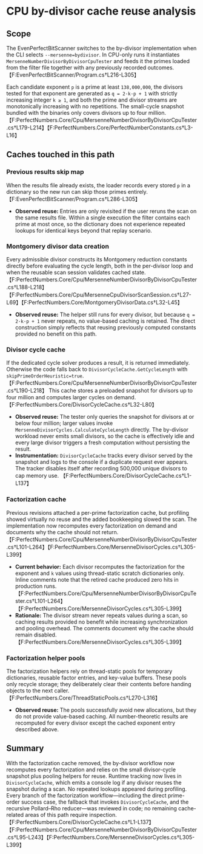# CPU by-divisor cache reuse analysis

## Scope
The EvenPerfectBitScanner switches to the by-divisor implementation when the CLI selects `--mersenne=bydivisor`. In CPU-only runs it instantiates `MersenneNumberDivisorByDivisorCpuTester` and feeds it the primes loaded from the filter file together with any previously recorded outcomes. 【F:EvenPerfectBitScanner/Program.cs†L216-L305】

Each candidate exponent `p` is a prime at least `138,000,000`, the divisors tested for that exponent are generated as `q = 2·k·p + 1` with strictly increasing integer `k ≥ 1`, and both the prime and divisor streams are monotonically increasing with no repetitions. The small-cycle snapshot bundled with the binaries only covers divisors up to four million. 【F:PerfectNumbers.Core/Cpu/MersenneNumberDivisorByDivisorCpuTester.cs†L179-L214】【F:PerfectNumbers.Core/PerfectNumberConstants.cs†L3-L16】

## Caches touched in this path

### Previous results skip map
When the results file already exists, the loader records every stored `p` in a dictionary so the new run can skip those primes entirely. 【F:EvenPerfectBitScanner/Program.cs†L286-L305】

* **Observed reuse:** Entries are only revisited if the user reruns the scan on the same results file. Within a single execution the filter contains each prime at most once, so the dictionary does not experience repeated lookups for identical keys beyond that replay scenario.

### Montgomery divisor data creation
Every admissible divisor constructs its Montgomery reduction constants directly before evaluating the cycle length, both in the per-divisor loop and when the reusable scan session validates cached state. 【F:PerfectNumbers.Core/Cpu/MersenneNumberDivisorByDivisorCpuTester.cs†L188-L218】【F:PerfectNumbers.Core/Cpu/MersenneCpuDivisorScanSession.cs†L27-L69】【F:PerfectNumbers.Core/MontgomeryDivisorData.cs†L32-L45】

* **Observed reuse:** The helper still runs for every divisor, but because `q = 2·k·p + 1` never repeats, no value-based caching is retained. The direct construction simply reflects that reusing previously computed constants provided no benefit on this path.

### Divisor cycle cache
If the dedicated cycle solver produces a result, it is returned immediately. Otherwise the code falls back to `DivisorCycleCache.GetCycleLength` with `skipPrimeOrderHeuristic=true`. 【F:PerfectNumbers.Core/Cpu/MersenneNumberDivisorByDivisorCpuTester.cs†L190-L218】 This cache stores a preloaded snapshot for divisors up to four million and computes larger cycles on demand. 【F:PerfectNumbers.Core/DivisorCycleCache.cs†L32-L80】

* **Observed reuse:** The tester only queries the snapshot for divisors at or below four million; larger values invoke `MersenneDivisorCycles.CalculateCycleLength` directly. The by-divisor workload never emits small divisors, so the cache is effectively idle and every large divisor triggers a fresh computation without persisting the result.
* **Instrumentation:** `DivisorCycleCache` tracks every divisor served by the snapshot and logs to the console if a duplicate request ever appears. The tracker disables itself after recording 500,000 unique divisors to cap memory use. 【F:PerfectNumbers.Core/DivisorCycleCache.cs†L1-L137】

### Factorization cache
Previous revisions attached a per-prime factorization cache, but profiling showed virtually no reuse and the added bookkeeping slowed the scan. The implementation now recomputes every factorization on demand and documents why the cache should not return. 【F:PerfectNumbers.Core/Cpu/MersenneNumberDivisorByDivisorCpuTester.cs†L101-L264】【F:PerfectNumbers.Core/MersenneDivisorCycles.cs†L305-L399】

* **Current behavior:** Each divisor recomputes the factorization for the exponent and `k` values using thread-static scratch dictionaries only. Inline comments note that the retired cache produced zero hits in production runs. 【F:PerfectNumbers.Core/Cpu/MersenneNumberDivisorByDivisorCpuTester.cs†L101-L264】【F:PerfectNumbers.Core/MersenneDivisorCycles.cs†L305-L399】
* **Rationale:** The divisor stream never repeats values during a scan, so caching results provided no benefit while increasing synchronization and pooling overhead. The comments document why the cache should remain disabled. 【F:PerfectNumbers.Core/MersenneDivisorCycles.cs†L305-L399】

### Factorization helper pools
The factorization helpers rely on thread-static pools for temporary dictionaries, reusable factor entries, and key-value buffers. These pools only recycle storage; they deliberately clear their contents before handing objects to the next caller. 【F:PerfectNumbers.Core/ThreadStaticPools.cs†L270-L316】

* **Observed reuse:** The pools successfully avoid new allocations, but they do not provide value-based caching. All number-theoretic results are recomputed for every divisor except the cached exponent entry described above.

## Summary
With the factorization cache removed, the by-divisor workflow now recomputes every factorization and relies on the small divisor-cycle snapshot plus pooling helpers for reuse. Runtime tracking now lives in `DivisorCycleCache`, which emits a console log if any divisor reuses the snapshot during a scan. No repeated lookups appeared during profiling. Every branch of the factorization workflow—including the direct prime-order success case, the fallback that invokes `DivisorCycleCache`, and the recursive Pollard–Rho reducer—was reviewed in code; no remaining cache-related areas of this path require inspection. 【F:PerfectNumbers.Core/DivisorCycleCache.cs†L1-L137】【F:PerfectNumbers.Core/Cpu/MersenneNumberDivisorByDivisorCpuTester.cs†L95-L243】【F:PerfectNumbers.Core/MersenneDivisorCycles.cs†L305-L399】
